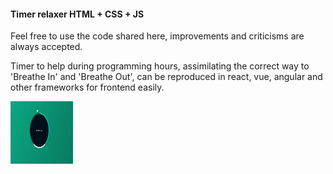 #### Timer relaxer HTML + CSS + JS

Feel free to use the code shared here, improvements and criticisms are always accepted.

Timer to help during programming hours, assimilating the correct way to 'Breathe In' and 'Breathe Out', can be reproduced in react, vue, angular and other frameworks for frontend easily.



<img src="relaxer_dev.gif" width="100" height="100" />